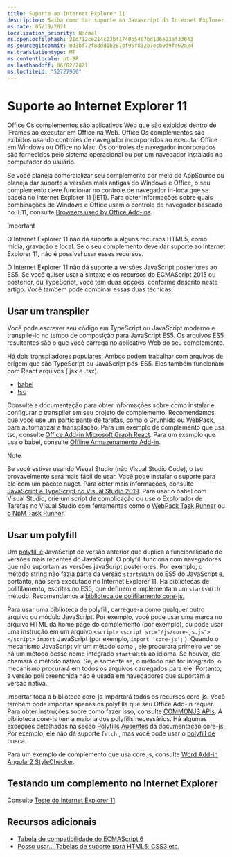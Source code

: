 ```yaml
---
title: Suporte ao Internet Explorer 11
description: Saiba como dar suporte ao Javascript do Internet Explorer 11 e do ES5 no seu complemento.
ms.date: 05/19/2021
localization_priority: Normal
ms.openlocfilehash: 21d712ce214c23b41740b5407bd106e23af33643
ms.sourcegitcommit: 0d3bf72f8ddd1b287bf95f832b7ecb9d9fa62a24
ms.translationtype: MT
ms.contentlocale: pt-BR
ms.lasthandoff: 06/02/2021
ms.locfileid: "52727960"
---
```

# <a name="support-internet-explorer-11"></a>Suporte ao Internet Explorer 11

Office Os complementos são aplicativos Web que são exibidos dentro de IFrames ao executar em Office na Web. Office Os complementos são exibidos usando controles de navegador incorporados ao executar Office em Windows ou Office no Mac. Os controles de navegador incorporados são fornecidos pelo sistema operacional ou por um navegador instalado no computador do usuário.

Se você planeja comercializar seu complemento por meio do AppSource ou planeja dar suporte a versões mais antigas do Windows e Office, o seu complemento deve funcionar no controle de navegador in-loca que se baseia no Internet Explorer 11 (IE11). Para obter informações sobre quais combinações de Windows e Office usam o controle de navegador baseado no IE11, consulte [Browsers used by Office Add-ins](../concepts/browsers-used-by-office-web-add-ins.md).

> [!IMPORTANT]
> O Internet Explorer 11 não dá suporte a alguns recursos HTML5, como mídia, gravação e local. Se o seu complemento deve dar suporte ao Internet Explorer 11, não é possível usar esses recursos.

O Internet Explorer 11 não dá suporte a versões JavaScript posteriores ao ES5. Se você quiser usar a sintaxe e os recursos do ECMAScript 2015 ou posterior, ou TypeScript, você tem duas opções, conforme descrito neste artigo. Você também pode combinar essas duas técnicas.

## <a name="use-a-transpiler"></a>Usar um transpiler

Você pode escrever seu código em TypeScript ou JavaScript moderno e transpile-lo no tempo de composição para JavaScript ES5. Os arquivos ES5 resultantes são o que você carrega no aplicativo Web do seu complemento.

Há dois transpiladores populares. Ambos podem trabalhar com arquivos de origem que são TypeScript ou JavaScript pós-ES5. Eles também funcionam com React arquivos (.jsx e .tsx).

- [babel](https://babeljs.io/)
- [tsc](https://www.typescriptlang.org/index.html)

Consulte a documentação para obter informações sobre como instalar e configurar o transpiler em seu projeto de complemento. Recomendamos que você use um participante de tarefas, como [o Grunhido](https://gruntjs.com/) ou [WebPack,](https://webpack.js.org/) para automatizar a transpilação. Para um exemplo de complemento que usa tsc, consulte [Office Add-in Microsoft Graph React](https://github.com/OfficeDev/PnP-OfficeAddins/tree/3ce0e1b74152dbbe8306a091696bc4455c04c0a1/Samples/auth/Office-Add-in-Microsoft-Graph-React). Para um exemplo que usa o babel, consulte [Offline Armazenamento Add-in](https://github.com/OfficeDev/PnP-OfficeAddins/tree/3ce0e1b74152dbbe8306a091696bc4455c04c0a1/Samples/Excel.OfflineStorageAddin).

> [!NOTE]
> Se você estiver usando Visual Studio (não Visual Studio Code), o tsc provavelmente será mais fácil de usar. Você pode instalar o suporte para ele com um pacote nuget. Para obter mais informações, consulte [JavaScript e TypeScript no Visual Studio 2019](/visualstudio/javascript/javascript-in-vs-2019). Para usar o babel com Visual Studio, crie um script de complicação ou use o Explorador de Tarefas no Visual Studio com ferramentas como o [WebPack Task Runner](https://marketplace.visualstudio.com/items?itemName=MadsKristensen.WebPackTaskRunner) ou [o NpM Task Runner](https://marketplace.visualstudio.com/items?itemName=MadsKristensen.NPMTaskRunner).

## <a name="use-a-polyfill"></a>Usar um polyfill

Um [polyfill é](https://en.wikipedia.org/wiki/Polyfill_(programming)) JavaScript de versão anterior que duplica a funcionalidade de versões mais recentes do JavaScript. O polyfill funciona com navegadores que não suportam as versões javaScript posteriores. Por exemplo, o método string não fazia parte da versão `startsWith` do ES5 do JavaScript e, portanto, não será executado no Internet Explorer 11. Há bibliotecas de polifilamento, escritas no ES5, que definem e implementam um `startsWith` método. Recomendamos a [biblioteca de polifilamento core-js.](https://github.com/zloirock/core-js)

Para usar uma biblioteca de polyfill, carregue-a como qualquer outro arquivo ou módulo JavaScript. Por exemplo, você pode usar uma marca no arquivo HTML da home page do complemento (por exemplo), ou pode usar uma instrução em um arquivo `<script>` `<script src="/js/core-js.js"></script>` `import` JavaScript (por exemplo, `import 'core-js';` ). Quando o mecanismo JavaScript vir um método como , ele procurará primeiro ver se há um método desse nome integrado `startsWith` ao idioma. Se houver, ele chamará o método nativo. Se, e somente se, o método não for integrado, o mecanismo procurará em todos os arquivos carregados para ele. Portanto, a versão poli preenchida não é usada em navegadores que suportam a versão nativa.

Importar toda a biblioteca core-js importará todos os recursos core-js. Você também pode importar apenas os polyfills que seu Office Add-in requer. Para obter instruções sobre como fazer isso, consulte [COMMONJS APIs](https://github.com/zloirock/core-js#commonjs-api). A biblioteca core-js tem a maioria dos polyfills necessários. Há algumas exceções detalhadas na seção [Polyfills Ausentes](https://github.com/zloirock/core-js#missing-polyfills) da documentação core-js. Por exemplo, ele não dá suporte `fetch` , mas você pode usar o [polyfill de](https://github.com/github/fetch) busca.

Para um exemplo de complemento que usa core.js, consulte [Word Add-in Angular2 StyleChecker](https://github.com/OfficeDev/Word-Add-in-Angular2-StyleChecker).

## <a name="testing-an-add-in-on-internet-explorer"></a>Testando um complemento no Internet Explorer

Consulte [Teste do Internet Explorer 11](../testing/ie-11-testing.md).

## <a name="additional-resources"></a>Recursos adicionais

- [Tabela de compatibilidade do ECMAScript 6](https://kangax.github.io/compat-table/es6/)
- [Posso usar... Tabelas de suporte para HTML5, CSS3 etc.](https://caniuse.com/)
